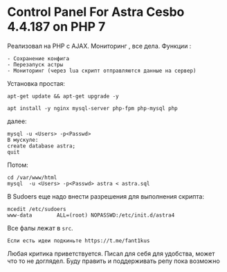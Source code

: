 # Control Panel For Astra Cesbo 4.4.187 on PHP 7
Реализовал на PHP с AJAX. Мониторинг , все дела. 
Функции :
```
- Сохранение конфига 
- Перезапуск астры
- Мониторинг (через lua скрипт отправляются данные на сервер)
```
Установка простая:

```
apt-get update && apt-get upgrade -y
```
```
apt install -y nginx mysql-server php-fpm php-mysql php
```
далее: 
```
mysql -u <Users> -p<Passwd>
В мускуле:
create database astra;
quit
```
Потом:
```
cd /var/www/html
mysql  -u <Users> -p<Passwd> astra < astra.sql
```
В Sudoers еще надо внести разрешения для выполнения скрипта:
```
mcedit /etc/sudoers
www-data        ALL=(root) NOPASSWD:/etc/init.d/astra4
```
Все фалы лежат в ``src``. 
```
Если есть идеи подкиньте https://t.me/fant1kus 
```
Любая критика приветствуется. Писал для себя для удобства, может что то не доглядел. Буду править и поддерживать репу пока возможно

